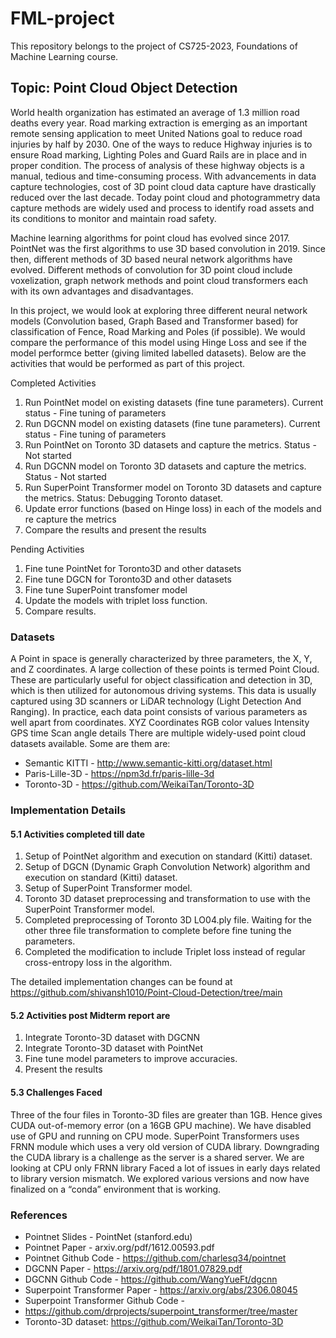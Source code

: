 # FML-project

This repository belongs to the project of CS725-2023, Foundations of Machine Learning course. 

## Topic: Point Cloud Object Detection

World health organization has estimated an average of 1.3 million road deaths every year. Road marking extraction is emerging as an important remote sensing application to meet United Nations goal to reduce road injuries by half by 2030. One of the ways to reduce Highway injuries is to ensure Road marking, Lighting Poles and Guard Rails are in place and in proper condition. The process of analysis of these highway objects is a manual, tedious and time-consuming process. With advancements in data capture technologies, cost of 3D point cloud data capture have drastically reduced over the last decade. Today point cloud and photogrammetry data capture methods are widely used and process to identify road assets and its conditions to monitor and maintain road safety. 

Machine learning algorithms for point cloud has evolved since 2017. PointNet was the first algorithms to use 3D based convolution in 2019. Since then, different methods of 3D based neural network algorithms have evolved. Different methods of convolution for 3D point cloud include voxelization, graph network methods and point cloud transformers each with its own advantages and disadvantages. 

In this project, we would look at exploring three different neural network models (Convolution based, Graph Based and Transformer based) for classification of Fence, Road Marking and Poles (if possible). We would compare the performance of this model using Hinge Loss and see if the model performce better (giving limited labelled datasets). Below are the activities that would be performed as part of this project.

Completed Activities

1. Run PointNet model on existing datasets (fine tune parameters). Current status - Fine tuning of parameters
2. Run DGCNN model on existing datasets (fine tune parameters). Current status - Fine tuning of parameters
3. Run PointNet on Toronto 3D datasets and capture the metrics. Status - Not started
4. Run DGCNN model on Toronto 3D datasets and capture the metrics. Status - Not started
5. Run SuperPoint Transformer model on Toronto 3D datasets and capture the metrics. Status: Debugging Toronto dataset.
6. Update error functions (based on Hinge loss) in each of the models and re capture the metrics
7. Compare the results and present the results

Pending Activities
1. Fine tune PointNet for Toronto3D and other datasets
2. Fine tune DGCN for Toronto3D and other datasets
3. Fine tune SuperPoint transfomer model
4. Update the models with triplet loss function.
5. Compare results.

   
### Datasets
A Point in space is generally characterized by three parameters, the X, Y, and Z coordinates. A large collection of these points is termed Point Cloud. These are particularly useful for object classification and detection in 3D, which is then utilized for autonomous driving systems. This data is usually captured using 3D scanners or LiDAR technology (Light Detection And Ranging). In practice, each data point consists of various parameters as well apart from coordinates.
XYZ Coordinates
RGB color values
Intensity
GPS time
Scan angle details
There are multiple widely-used point cloud datasets available. Some are them are:
- Semantic KITTI - http://www.semantic-kitti.org/dataset.html
- Paris-Lille-3D - https://npm3d.fr/paris-lille-3d 
- Toronto-3D - https://github.com/WeikaiTan/Toronto-3D 

### Implementation Details
#### 5.1 Activities completed till date
1. Setup of PointNet algorithm and execution on standard (Kitti) dataset.
2. Setup of DGCN (Dynamic Graph Convolution Network) algorithm and execution on standard (Kitti) dataset.
3. Setup of SuperPoint Transformer model.
4. Toronto 3D dataset preprocessing and transformation to use with the SuperPoint Transformer model.
5. Completed preprocessing of Toronto 3D LO04.ply file. Waiting for the other three file transformation to complete before fine tuning the parameters.
6. Completed the modification to include Triplet loss instead of regular cross-entropy loss in the algorithm.

The detailed implementation changes can be found at 
https://github.com/shivansh1010/Point-Cloud-Detection/tree/main

#### 5.2 Activities post Midterm report are
1. Integrate Toronto-3D dataset with DGCNN
2. Integrate Toronto-3D dataset with PointNet
3. Fine tune model parameters to improve accuracies.
4. Present the results

#### 5.3 Challenges Faced
Three of the four files in Toronto-3D files are greater than 1GB. Hence gives CUDA out-of-memory error (on a 16GB GPU machine). We have disabled use of GPU and running on CPU mode.
SuperPoint Transformers uses FRNN module which uses a very old version of CUDA library. Downgrading the CUDA library is a challenge as the server is a shared server. We are looking at CPU only FRNN library
Faced a lot of issues in early days related to library version mismatch. We explored various versions and now have finalized on a “conda” environment that is working.

### References
- Pointnet Slides - PointNet (stanford.edu)
- Pointnet Paper - arxiv.org/pdf/1612.00593.pdf
- Pointnet Github Code - https://github.com/charlesq34/pointnet
- DGCNN Paper - https://arxiv.org/pdf/1801.07829.pdf
- DGCNN Github Code - https://github.com/WangYueFt/dgcnn
- Superpoint Transformer Paper - https://arxiv.org/abs/2306.08045
- Superpoint Transformer Github Code - 
- https://github.com/drprojects/superpoint_transformer/tree/master
- Toronto-3D dataset: https://github.com/WeikaiTan/Toronto-3D
